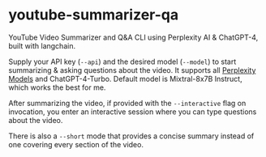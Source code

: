 # youtube-summarizer-qa
YouTube Video Summarizer and Q&A CLI using Perplexity AI &amp; ChatGPT-4, built with langchain.

Supply your API key (```--api```) and the desired model (```--model```) to start summarizing & asking questions about the video. It supports all [Perplexity Models](https://docs.perplexity.ai/docs/model-cards) and ChatGPT-4-Turbo. Default model is Mixtral-8x7B Instruct, which works the best for me. 

After summarizing the video, if provided with the ```--interactive``` flag on invocation, you enter an interactive session where you can type questions about the video. 

There is also a ```--short``` mode that provides a concise summary instead of one covering every section of the video. 
